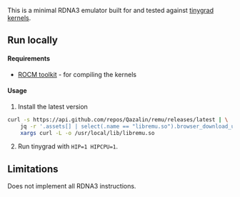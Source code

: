 This is a minimal RDNA3 emulator built for and tested against [tinygrad kernels](https://github.com/tinygrad/tinygrad).

## Run locally


#### Requirements
- [ROCM toolkit](https://rocm.docs.amd.com/projects/install-on-linux/en/latest/) - for compiling the kernels


#### Usage

1. Install the latest version
```sh
curl -s https://api.github.com/repos/Qazalin/remu/releases/latest | \
    jq -r '.assets[] | select(.name == "libremu.so").browser_download_url' | \
    xargs curl -L -o /usr/local/lib/libremu.so
```

2. Run tinygrad with `HIP=1 HIPCPU=1`.

## Limitations

Does not implement all RDNA3 instructions.

